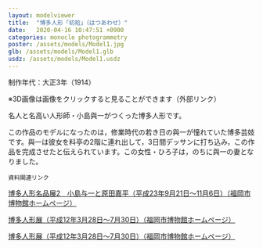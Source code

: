 ```yaml
---
layout: modelviewer
title:  "博多人形「初袷」（はつあわせ）"
date:   2020-04-16 10:47:51 +0900
categories: monocle photogrammetry
poster: /assets/models/Model1.jpg
glb: /assets/models/Model1.glb
usdz: /assets/models/Model1.usdz
---
```

制作年代：大正3年（1914）

※3D画像は画像をクリックすると見ることができます（外部リンク）

名人と名高い人形師・小島與一がつくった博多人形です。

この作品のモデルになったのは，修業時代の若き日の與一が憧れていた博多芸妓です。與一は彼女を料亭の2階に連れ出して，3日間デッサンに打ち込み，この作品を完成させたと伝えられています。この女性・ひろ子は，のちに與一の妻となりました。

`資料関連リンク`

[博多人形名品展2　小島与一と原田嘉平（平成23年9月21日～11月6日）（福岡市博物館ホームページ）](http://museum.city.fukuoka.jp/archives/leaflet/396/index.html)

[博多人形展（平成12年3月28日～7月30日）（福岡市博物館ホームページ）](http://museum.city.fukuoka.jp/archives/leaflet/161/index.html)

[博多人形展（平成12年3月28日～7月30日）（福岡市博物館ホームページ）](http://museum.city.fukuoka.jp/archives/leaflet/542/index.html)